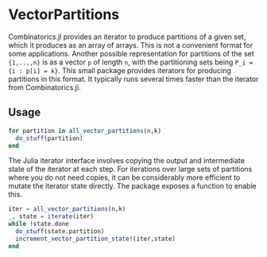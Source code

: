 # VectorPartitions

Combinatorics.jl provides an iterator to produce partitions of a given set, which it produces as an array of arrays. This is not a convenient format for some applications. Another possible representation for partitions of the set `{1,...,n}` is as a vector `p` of length `n`, with the partitioning sets being `P_i = {i : p[i] = k}`. This small package provides iterators for producing partitions in this format. It typically runs several times faster than the iterator from Combinatorics.jl. 

## Usage
```julia
for partition in all_vector_partitions(n,k)
  do_stuff(partition)
end
```

The Julia iterator interface involves copying the output and intermediate state of the iterator at each step. For iterations over large sets of partitions where you do not need copies, it can be considerably more efficient to mutate the iterator state directly. The package exposes a function to enable this.

```julia
iter = all_vector_partitions(n,k)
_, state = iterate(iter)
while !state.done
  do_stuff(state.partition)
  increment_vector_partition_state!(iter,state)
end
```
